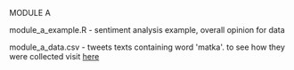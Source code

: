 MODULE A

module_a_example.R - sentiment analysis example, overall opinion for data

module_a_data.csv - tweets texts containing word 'matka'. to see how they were collected visit [here](https://github.com/werpuc/prawdziwa_dama)